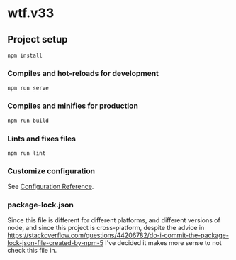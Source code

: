# wtf.v33

## Project setup
```
npm install
```

### Compiles and hot-reloads for development
```
npm run serve
```

### Compiles and minifies for production
```
npm run build
```

### Lints and fixes files
```
npm run lint
```

### Customize configuration
See [Configuration Reference](https://cli.vuejs.org/config/).

### package-lock.json
Since this file is different for different platforms, and different versions of node,
and since this project is cross-platform, despite the advice in
https://stackoverflow.com/questions/44206782/do-i-commit-the-package-lock-json-file-created-by-npm-5 I've decided it makes more sense to not check this file in.